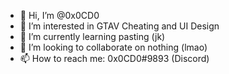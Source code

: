 - 👋 Hi, I’m @0x0CD0
- 👀 I’m interested in GTAV Cheating and UI Design
- 🌱 I’m currently learning pasting (jk)
- 💞️ I’m looking to collaborate on nothing (lmao)
- 📫 How to reach me: 0x0CD0#9893 (Discord)

